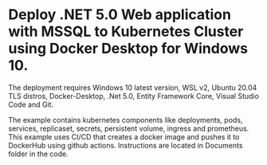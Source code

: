 # Deploy .NET 5.0 Web application with MSSQL to Kubernetes Cluster using Docker Desktop for Windows 10.
The deployment requires Windows 10 latest version, WSL v2,
Ubuntu 20.04 TLS distros, Docker-Desktop,
.Net 5.0, Entity Framework Core, Visual Studio Code
and Git.

The example contains kubernetes components like deployments,
pods, services, replicaset, secrets, persistent volume, ingress and
prometheus. This example uses CI/CD that creates a docker image and pushes it to DockerHub using github actions. 
Instructions are located in Documents folder in the code.
